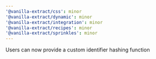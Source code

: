 ```yaml
---
'@vanilla-extract/css': minor
'@vanilla-extract/dynamic': minor
'@vanilla-extract/integration': minor
'@vanilla-extract/recipes': minor
'@vanilla-extract/sprinkles': minor
---
```


Users can now provide a custom identifier hashing function
